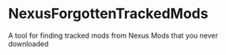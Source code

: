# NexusForgottenTrackedMods
A tool for finding tracked mods from Nexus Mods that you never downloaded
